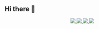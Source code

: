 ## Hi there 👋

<p align="center">
  <a href="https://x.com/vaioco">
    <img src="https://img.shields.io/twitter/follow/vaio_co?labelColor=black&color=7fff00">
  </a>
  <a href="https://www.linkedin.com/in/vaioco/">
    <img src="https://img.shields.io/badge/LinkedIn-blue?logo=linkedin&logoColor=white&style=for-the-bad">
  </a>
  <a href="mailto:mail@vaioco.space">
    <img src="https://img.shields.io/badge/mail@vaioco.space-0078D4?style=for-the-badge&logo=Microsoft-Outlook&logoColor=00AEFF&labelColor=black&color=black">
  </a>
  <a href="https://keybase.io/vaioco">
    <img src="https://img.shields.io/keybase/pgp/vaioco?style=for-the-badge&logoColor=00AEFF&labelColor=black&color=7fff00">
  </a>
  
</p>
<!--
**vaioco/vaioco** is a ✨ _special_ ✨ repository because its `README.md` (this file) appears on your GitHub profile.

Here are some ideas to get you started:

- 🔭 I’m currently working on ...
- 🌱 I’m currently learning ...
- 👯 I’m looking to collaborate on ...
- 🤔 I’m looking for help with ...
- 💬 Ask me about ...
- 📫 How to reach me: ...
- 😄 Pronouns: ...
- ⚡ Fun fact: ...
-->
